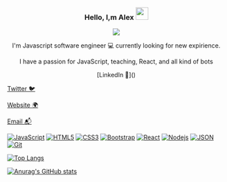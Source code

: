 <h3 align="center"> Hello, I,m Alex <img src="https://github.com/TheDudeThatCode/TheDudeThatCode/blob/master/Assets/Hi.gif" width="29px"></h3>
<p align="center">
<img src="https://camo.githubusercontent.com/992babdffd8c74a1502de375fbdf7e4d54773242/68747470733a2f2f6d656469612e67697068792e636f6d2f6d656469612f53576f536b4e36447854737a71494b4571762f67697068792e676966"/>
</p>


<p align="center">I'm Javascript software engineer 💻 currently looking for new expirience.</p>

<p align="center">I have a passion for JavaScript, teaching, React, and all kind of bots </p>



<p align="center">[LinkedIn 💼]()

[Twitter 🐦]()

[Website 🌍]()

[Email 📬](mailto:klimanovfresh@gmail.com)</p>

[![JavaScript](https://img.shields.io/badge/-JavaScript-black?style=flat&logo=javascript&link=https://github.com/SitaelJs/)](https://github.com/SitaelJs/) 
[![HTML5](https://img.shields.io/badge/-HTML5-E34F26?style=flat&logo=html5&logoColor=white&link=https://github.com/SitaelJs/)](https://github.com/SitaelJs/) 
[![CSS3](https://img.shields.io/badge/-CSS3-1572B6?style=flat&logo=css3&link=https://github.com/SitaelJs/)](https://github.com/SitaelJs/) 
[![Bootstrap](https://img.shields.io/badge/-Bootstrap-563D7C?style=flat&logo=bootstrap&link=https://github.com/SitaelJs/)](https://github.com/SitaelJs/) 
[![React](https://img.shields.io/badge/-React-black?style=flat&logo=react&https://github.com/SitaelJs/)](https://github.com/SitaelJs/) 
[![Nodejs](https://img.shields.io/badge/-Nodejs-green?style=flat&logo=Node.js&link=https://github.com/SitaelJs/)](https://github.com/SitaelJs/) 
[![JSON](https://img.shields.io/badge/-json-02569B?style=flat&logo=json&link=https://github.com/SitaelJs/)](https://github.com/SitaelJs/)
[![Git](https://img.shields.io/badge/-Git-black?style=flat&logo=git&link=https://github.com/SitaelJs/)](https://github.com/SitaelJs/) 

[![Top Langs](https://github-readme-stats.vercel.app/api/top-langs/?username=SitaelJs&layout=compact)](https://github.com/anuraghazra/github-readme-stats)

[![Anurag's GitHub stats](https://github-readme-stats.vercel.app/api?username=SitaelJs)](https://github.com/anuraghazra/github-readme-stats)




